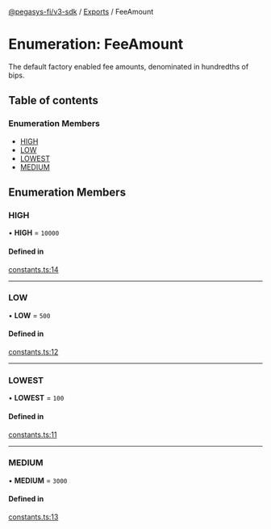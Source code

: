 [@pegasys-fi/v3-sdk](../README.md) / [Exports](../modules.md) / FeeAmount

# Enumeration: FeeAmount

The default factory enabled fee amounts, denominated in hundredths of bips.

## Table of contents

### Enumeration Members

- [HIGH](FeeAmount.md#high)
- [LOW](FeeAmount.md#low)
- [LOWEST](FeeAmount.md#lowest)
- [MEDIUM](FeeAmount.md#medium)

## Enumeration Members

### HIGH

• **HIGH** = ``10000``

#### Defined in

[constants.ts:14](https://github.com/Jingo-Finance/v3-sdk/blob/08a7c05/src/constants.ts#L14)

___

### LOW

• **LOW** = ``500``

#### Defined in

[constants.ts:12](https://github.com/Jingo-Finance/v3-sdk/blob/08a7c05/src/constants.ts#L12)

___

### LOWEST

• **LOWEST** = ``100``

#### Defined in

[constants.ts:11](https://github.com/Jingo-Finance/v3-sdk/blob/08a7c05/src/constants.ts#L11)

___

### MEDIUM

• **MEDIUM** = ``3000``

#### Defined in

[constants.ts:13](https://github.com/Jingo-Finance/v3-sdk/blob/08a7c05/src/constants.ts#L13)
